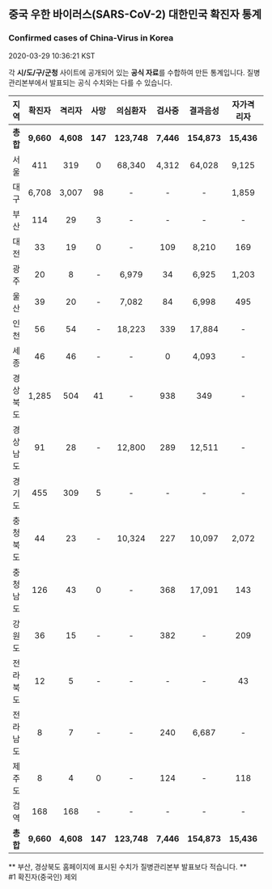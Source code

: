 
## 중국 우한 바이러스(SARS-CoV-2) 대한민국 확진자 통계
### Confirmed cases of China-Virus in Korea
2020-03-29 10:36:21 KST

각 **시/도/구/군청** 사이트에 공개되어 있는 **공식 자료**를 수합하여 만든 통계입니다.
질병관리본부에서 발표되는 공식 수치와는 다를 수 있습니다.


|  지역  | 확진자 |  격리자  |  사망  |  의심환자  |  검사중  |  결과음성  |  자가격리자  |  감시중  |  감시해제  |  퇴원  |
|:------:|:------:|:--------:|:--------:|:----------:|:--------:|:----------------:|:------------:|:--------:|:----------:|:--:|
|**총합**|**9,660**|**4,608**|**147**|**123,748**|**7,446**|**154,873**|**15,436**|**4,753**|**20,421**|**4,852**|
|서울|411|319|0|68,340|4,312|64,028|9,125|2,300|6,825|92|
|대구|6,708|3,007|98|-|-|-|1,859|-|-|3,603|
|부산|114|29|3|-|-|-|-|-|-|82|
|대전|33|19|0|-|109|8,210|169|169|504|14|
|광주|20|8|-|6,979|34|6,925|1,203|59|1,144|12|
|울산|39|20|-|7,082|84|6,998|495|78|417|19|
|인천|56|54|-|18,223|339|17,884|-|-|-|2|
|세종|46|46|-|-|0|4,093|-|-|-|-|
|경상북도|1,285|504|41|-|938|349|-|1,745|9,571|687|
|경상남도|91|28|-|12,800|289|12,511|-|-|-|63|
|경기도|455|309|5|-|-|-|-|-|-|141|
|충청북도|44|23|-|10,324|227|10,097|2,072|331|1,741|21|
|충청남도|126|43|0|-|368|17,091|143|-|-|83|
|강원도|36|15|-|-|382|-|209|-|-|21|
|전라북도|12|5|-|-|-|-|43|-|-|7|
|전라남도|8|7|-|-|240|6,687|-|71|219|1|
|제주도|8|4|0|-|124|-|118|-|-|4|
|검역|168|168|-|-|-|-|-|-|-|-|
|**총합**|**9,660**|**4,608**|**147**|**123,748**|**7,446**|**154,873**|**15,436**|**4,753**|**20,421**|**4,852**|


** 부산, 경상북도 홈페이지에 표시된 수치가 질병관리본부 발표보다 적습니다. **<br>
#1 확진자(중국인) 제외
    